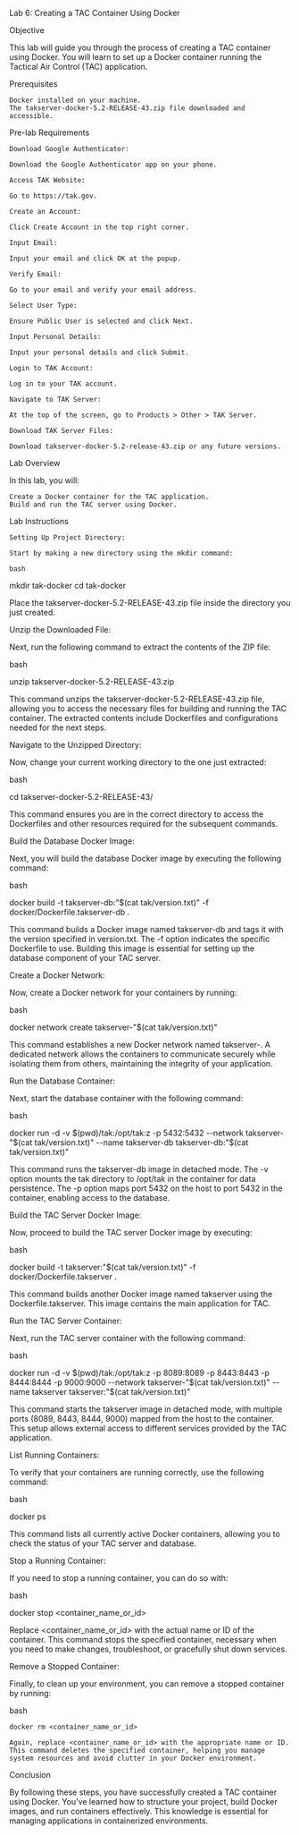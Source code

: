 Lab 6: Creating a TAC Container Using Docker

Objective

This lab will guide you through the process of creating a TAC container using Docker. You will learn to set up a Docker container running the Tactical Air Control (TAC) application.

Prerequisites

    Docker installed on your machine.
    The takserver-docker-5.2-RELEASE-43.zip file downloaded and accessible.

Pre-lab Requirements

    Download Google Authenticator:

    Download the Google Authenticator app on your phone.

    Access TAK Website:

    Go to https://tak.gov.

    Create an Account:

    Click Create Account in the top right corner.

    Input Email:

    Input your email and click OK at the popup.

    Verify Email:

    Go to your email and verify your email address.

    Select User Type:

    Ensure Public User is selected and click Next.

    Input Personal Details:

    Input your personal details and click Submit.

    Login to TAK Account:

    Log in to your TAK account.

    Navigate to TAK Server:

    At the top of the screen, go to Products > Other > TAK Server.

    Download TAK Server Files:

    Download takserver-docker-5.2-release-43.zip or any future versions.

Lab Overview

In this lab, you will:

    Create a Docker container for the TAC application.
    Build and run the TAC server using Docker.

Lab Instructions

    Setting Up Project Directory:

    Start by making a new directory using the mkdir command:

    bash

mkdir tak-docker
cd tak-docker

Place the takserver-docker-5.2-RELEASE-43.zip file inside the directory you just created.

Unzip the Downloaded File:

Next, run the following command to extract the contents of the ZIP file:

bash

unzip takserver-docker-5.2-RELEASE-43.zip

This command unzips the takserver-docker-5.2-RELEASE-43.zip file, allowing you to access the necessary files for building and running the TAC container. The extracted contents include Dockerfiles and configurations needed for the next steps.

Navigate to the Unzipped Directory:

Now, change your current working directory to the one just extracted:

bash

cd takserver-docker-5.2-RELEASE-43/

This command ensures you are in the correct directory to access the Dockerfiles and other resources required for the subsequent commands.

Build the Database Docker Image:

Next, you will build the database Docker image by executing the following command:

bash

docker build -t takserver-db:"$(cat tak/version.txt)" -f docker/Dockerfile.takserver-db .

This command builds a Docker image named takserver-db and tags it with the version specified in version.txt. The -f option indicates the specific Dockerfile to use. Building this image is essential for setting up the database component of your TAC server.

Create a Docker Network:

Now, create a Docker network for your containers by running:

bash

docker network create takserver-"$(cat tak/version.txt)"

This command establishes a new Docker network named takserver-<version>. A dedicated network allows the containers to communicate securely while isolating them from others, maintaining the integrity of your application.

Run the Database Container:

Next, start the database container with the following command:

bash

docker run -d -v $(pwd)/tak:/opt/tak:z -p 5432:5432 --network takserver-"$(cat tak/version.txt)" --name takserver-db takserver-db:"$(cat tak/version.txt)"

This command runs the takserver-db image in detached mode. The -v option mounts the tak directory to /opt/tak in the container for data persistence. The -p option maps port 5432 on the host to port 5432 in the container, enabling access to the database.

Build the TAC Server Docker Image:

Now, proceed to build the TAC server Docker image by executing:

bash

docker build -t takserver:"$(cat tak/version.txt)" -f docker/Dockerfile.takserver .

This command builds another Docker image named takserver using the Dockerfile.takserver. This image contains the main application for TAC.

Run the TAC Server Container:

Next, run the TAC server container with the following command:

bash

docker run -d -v $(pwd)/tak:/opt/tak:z -p 8089:8089 -p 8443:8443 -p 8444:8444 -p 9000:9000 --network takserver-"$(cat tak/version.txt)" --name takserver takserver:"$(cat tak/version.txt)"

This command starts the takserver image in detached mode, with multiple ports (8089, 8443, 8444, 9000) mapped from the host to the container. This setup allows external access to different services provided by the TAC application.

List Running Containers:

To verify that your containers are running correctly, use the following command:

bash

docker ps

This command lists all currently active Docker containers, allowing you to check the status of your TAC server and database.

Stop a Running Container:

If you need to stop a running container, you can do so with:

bash

docker stop <container_name_or_id>

Replace <container_name_or_id> with the actual name or ID of the container. This command stops the specified container, necessary when you need to make changes, troubleshoot, or gracefully shut down services.

Remove a Stopped Container:

Finally, to clean up your environment, you can remove a stopped container by running:

bash

    docker rm <container_name_or_id>

    Again, replace <container_name_or_id> with the appropriate name or ID. This command deletes the specified container, helping you manage system resources and avoid clutter in your Docker environment.

Conclusion

By following these steps, you have successfully created a TAC container using Docker. You’ve learned how to structure your project, build Docker images, and run containers effectively. This knowledge is essential for managing applications in containerized environments.
